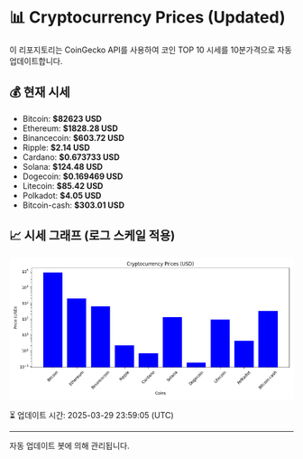 
# 📊 Cryptocurrency Prices (Updated)

이 리포지토리는 CoinGecko API를 사용하여 코인 TOP 10 시세를 10분가격으로 자동 업데이트합니다.

## 💰 현재 시세
- Bitcoin: **$82623 USD**
- Ethereum: **$1828.28 USD**
- Binancecoin: **$603.72 USD**
- Ripple: **$2.14 USD**
- Cardano: **$0.673733 USD**
- Solana: **$124.48 USD**
- Dogecoin: **$0.169469 USD**
- Litecoin: **$85.42 USD**
- Polkadot: **$4.05 USD**
- Bitcoin-cash: **$303.01 USD**

## 📈 시세 그래프 (로그 스케일 적용)
![Crypto Prices](crypto_prices.png)

⏳ 업데이트 시간: 2025-03-29 23:59:05 (UTC)

---
자동 업데이트 봇에 의해 관리됩니다.
